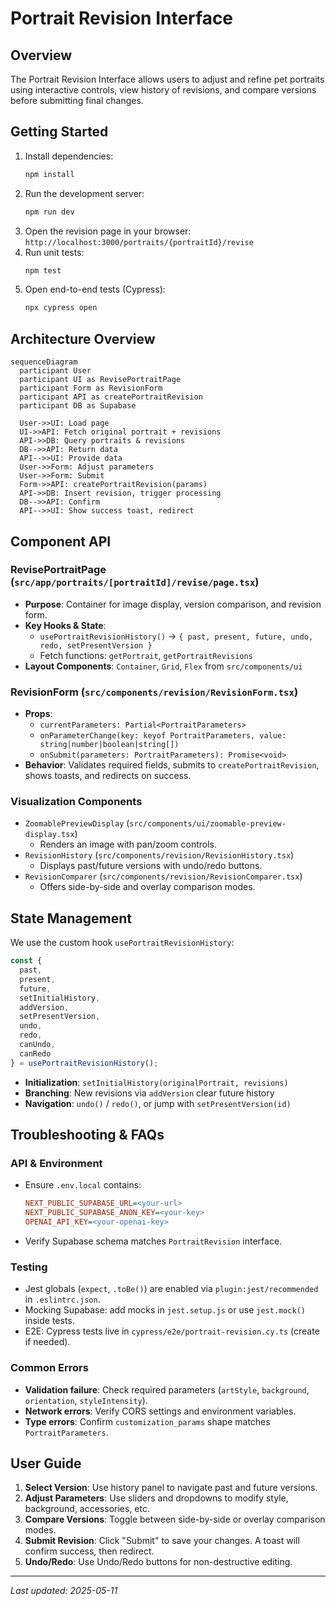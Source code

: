 # Portrait Revision Interface

## Overview
The Portrait Revision Interface allows users to adjust and refine pet portraits using interactive controls, view history of revisions, and compare versions before submitting final changes.

## Getting Started
1. Install dependencies:
   ```bash
   npm install
   ```
2. Run the development server:
   ```bash
   npm run dev
   ```
3. Open the revision page in your browser:
   `http://localhost:3000/portraits/{portraitId}/revise`
4. Run unit tests:
   ```bash
   npm test
   ```
5. Open end-to-end tests (Cypress):
   ```bash
   npx cypress open
   ```

## Architecture Overview

```mermaid
sequenceDiagram
  participant User
  participant UI as RevisePortraitPage
  participant Form as RevisionForm
  participant API as createPortraitRevision
  participant DB as Supabase

  User->>UI: Load page
  UI->>API: Fetch original portrait + revisions
  API->>DB: Query portraits & revisions
  DB-->>API: Return data
  API-->>UI: Provide data
  User->>Form: Adjust parameters
  User->>Form: Submit
  Form->>API: createPortraitRevision(params)
  API->>DB: Insert revision, trigger processing
  DB-->>API: Confirm
  API-->>UI: Show success toast, redirect
```

## Component API

### RevisePortraitPage (`src/app/portraits/[portraitId]/revise/page.tsx`)
- **Purpose**: Container for image display, version comparison, and revision form.
- **Key Hooks & State**:
  - `usePortraitRevisionHistory()` → `{ past, present, future, undo, redo, setPresentVersion }`
  - Fetch functions: `getPortrait`, `getPortraitRevisions`
- **Layout Components**: `Container`, `Grid`, `Flex` from `src/components/ui`

### RevisionForm (`src/components/revision/RevisionForm.tsx`)
- **Props**:
  - `currentParameters: Partial<PortraitParameters>`
  - `onParameterChange(key: keyof PortraitParameters, value: string|number|boolean|string[])`
  - `onSubmit(parameters: PortraitParameters): Promise<void>`
- **Behavior**: Validates required fields, submits to `createPortraitRevision`, shows toasts, and redirects on success.

### Visualization Components
- `ZoomablePreviewDisplay` (`src/components/ui/zoomable-preview-display.tsx`)
  - Renders an image with pan/zoom controls.
- `RevisionHistory` (`src/components/revision/RevisionHistory.tsx`)
  - Displays past/future versions with undo/redo buttons.
- `RevisionComparer` (`src/components/revision/RevisionComparer.tsx`)
  - Offers side-by-side and overlay comparison modes.

## State Management

We use the custom hook `usePortraitRevisionHistory`:
```ts
const {
  past,
  present,
  future,
  setInitialHistory,
  addVersion,
  setPresentVersion,
  undo,
  redo,
  canUndo,
  canRedo
} = usePortraitRevisionHistory();
```
- **Initialization**: `setInitialHistory(originalPortrait, revisions)`
- **Branching**: New revisions via `addVersion` clear future history
- **Navigation**: `undo()` / `redo()`, or jump with `setPresentVersion(id)`

## Troubleshooting & FAQs

### API & Environment
- Ensure `.env.local` contains:
  ```ini
  NEXT_PUBLIC_SUPABASE_URL=<your-url>
  NEXT_PUBLIC_SUPABASE_ANON_KEY=<your-key>
  OPENAI_API_KEY=<your-openai-key>
  ```
- Verify Supabase schema matches `PortraitRevision` interface.

### Testing
- Jest globals (`expect`, `.toBe()`) are enabled via `plugin:jest/recommended` in `.eslintrc.json`.
- Mocking Supabase: add mocks in `jest.setup.js` or use `jest.mock()` inside tests.
- E2E: Cypress tests live in `cypress/e2e/portrait-revision.cy.ts` (create if needed).

### Common Errors
- **Validation failure**: Check required parameters (`artStyle`, `background`, `orientation`, `styleIntensity`).
- **Network errors**: Verify CORS settings and environment variables.
- **Type errors**: Confirm `customization_params` shape matches `PortraitParameters`.

## User Guide

1. **Select Version**: Use history panel to navigate past and future versions.
2. **Adjust Parameters**: Use sliders and dropdowns to modify style, background, accessories, etc.
3. **Compare Versions**: Toggle between side-by-side or overlay comparison modes.
4. **Submit Revision**: Click "Submit" to save your changes. A toast will confirm success, then redirect.
5. **Undo/Redo**: Use Undo/Redo buttons for non-destructive editing.

---
*Last updated: 2025-05-11* 